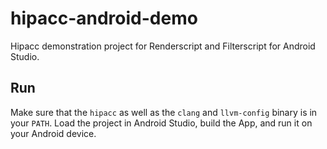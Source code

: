 # hipacc-android-demo
Hipacc demonstration project for Renderscript and Filterscript for Android Studio.

## Run ##

Make sure that the `hipacc` as well as the `clang` and `llvm-config` binary is in your `PATH`.
Load the project in Android Studio, build the App, and run it on your Android device.
